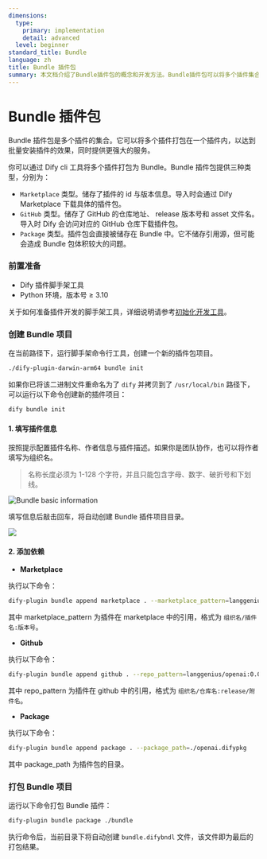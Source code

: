 ```yaml
---
dimensions:
  type:
    primary: implementation
    detail: advanced
  level: beginner
standard_title: Bundle
language: zh
title: Bundle 插件包
summary: 本文档介绍了Bundle插件包的概念和开发方法。Bundle插件包可以将多个插件集合到一起，支持三种类型（Marketplace类型、GitHub类型和Package类型）。文档详细说明了创建Bundle项目、添加不同类型依赖以及打包Bundle项目的全过程。
---
```


# Bundle 插件包

Bundle 插件包是多个插件的集合。它可以将多个插件打包在一个插件内，以达到批量安装插件的效果，同时提供更强大的服务。

你可以通过 Dify cli 工具将多个插件打包为 Bundle。Bundle 插件包提供三种类型，分别为：

* `Marketplace` 类型。储存了插件的 id 与版本信息。导入时会通过 Dify Marketplace 下载具体的插件包。
* `GitHub` 类型。储存了 GitHub 的仓库地址、 release 版本号和 asset 文件名。导入时 Dify 会访问对应的 GitHub 仓库下载插件包。
* `Package` 类型。插件包会直接被储存在 Bundle 中。它不储存引用源，但可能会造成 Bundle 包体积较大的问题。

### 前置准备

* Dify 插件脚手架工具
* Python 环境，版本号 ≥ 3.10

关于如何准备插件开发的脚手架工具，详细说明请参考[初始化开发工具](initialize-development-tools.md)。

### 创建 Bundle 项目

在当前路径下，运行脚手架命令行工具，创建一个新的插件包项目。

```bash
./dify-plugin-darwin-arm64 bundle init
```

如果你已将该二进制文件重命名为了 `dify` 并拷贝到了 `/usr/local/bin` 路径下，可以运行以下命令创建新的插件项目：

```bash
dify bundle init
```

#### 1. 填写插件信息

按照提示配置插件名称、作者信息与插件描述。如果你是团队协作，也可以将作者填写为组织名。

> 名称长度必须为 1-128 个字符，并且只能包含字母、数字、破折号和下划线。

![Bundle basic information](https://assets-docs.dify.ai/2024/12/03a1c4cdc72213f09523eb1b40832279.png)

填写信息后敲击回车，将自动创建 Bundle 插件项目目录。

![](https://assets-docs.dify.ai/2024/12/356d1a8201fac3759bf01ee64e79a52b.png)

#### 2. 添加依赖

* **Marketplace**

执行以下命令：

```bash
dify-plugin bundle append marketplace . --marketplace_pattern=langgenius/openai:0.0.1
```

其中 marketplace\_pattern 为插件在 marketplace 中的引用，格式为 `组织名/插件名:版本号`。

* **Github**

执行以下命令：

```bash
dify-plugin bundle append github . --repo_pattern=langgenius/openai:0.0.1/openai.difypkg
```

其中 repo\_pattern 为插件在 github 中的引用，格式为 `组织名/仓库名:release/附件名`。

* **Package**

执行以下命令：

```bash
dify-plugin bundle append package . --package_path=./openai.difypkg
```

其中 package\_path 为插件包的目录。

### 打包 Bundle 项目

运行以下命令打包 Bundle 插件：

```bash
dify-plugin bundle package ./bundle
```

执行命令后，当前目录下将自动创建 `bundle.difybndl` 文件，该文件即为最后的打包结果。